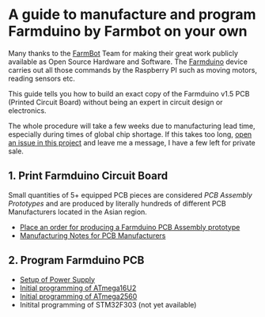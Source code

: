 # A guide to manufacture and program Farmduino by Farmbot on your own

Many thanks to the [FarmBot](https://farm.bot/) Team for making their great work publicly available as Open Source Hardware and Software. The [Farmduino](https://genesis.farm.bot/v1.5/Extras/bom/electronics-and-wiring#farmduino) device carries out all those commands by the Raspberry PI such as moving motors, reading sensors etc.

This guide tells you how to build an exact copy of the Farmduino v1.5 PCB (Printed Circuit Board) without being an expert in circuit design or electronics.

The whole procedure will take a few weeks due to manufacturing lead time, especially during times of global chip shortage. If this takes too long, [open an issue in this project](https://github.com/paulhaufe/farmduino-pcb-howto/issues) and leave me a message, I have a few left for private sale.

## 1. Print Farmduino Circuit Board

Small quantities of 5+ equipped PCB pieces are considered *PCB Assembly Prototypes* and are produced by literally hundreds of different PCB Manufacturers located in the Asian region.

* [Place an order for producing a Farmduino PCB Assembly prototype](/guides/place-pcb-order)
* [Manufacturing Notes for PCB Manufacturers](/guides/pcb-manufacturing/readme.md)

## 2. Program Farmduino PCB

* [Setup of Power Supply](/guides/hardware-setup/hardware-setup.md)
* [Initial programming of ATmega16U2](/guides/atmega16u2/readme.md)
* [Initial programming of ATmega2560](/guides/atmega2560/readme.md)
* Initital programming of STM32F303 (not yet available)